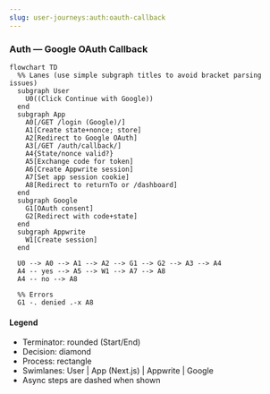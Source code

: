 ```yaml
---
slug: user-journeys:auth:oauth-callback
---
```


### Auth — Google OAuth Callback

```mermaid
flowchart TD
  %% Lanes (use simple subgraph titles to avoid bracket parsing issues)
  subgraph User
    U0((Click Continue with Google))
  end
  subgraph App
    A0[/GET /login (Google)/]
    A1[Create state+nonce; store]
    A2[Redirect to Google OAuth]
    A3[/GET /auth/callback/]
    A4{State/nonce valid?}
    A5[Exchange code for token]
    A6[Create Appwrite session]
    A7[Set app session cookie]
    A8[Redirect to returnTo or /dashboard]
  end
  subgraph Google
    G1[OAuth consent]
    G2[Redirect with code+state]
  end
  subgraph Appwrite
    W1[Create session]
  end

  U0 --> A0 --> A1 --> A2 --> G1 --> G2 --> A3 --> A4
  A4 -- yes --> A5 --> W1 --> A7 --> A8
  A4 -- no --> A8

  %% Errors
  G1 -. denied .-x A8
```

#### Legend

- Terminator: rounded (Start/End)
- Decision: diamond
- Process: rectangle
- Swimlanes: User | App (Next.js) | Appwrite | Google
- Async steps are dashed when shown
